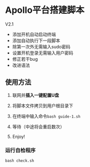 # Apollo平台搭建脚本
V2.1

- 添加开机自动启动终端
- 添加自动执行下一段脚本
- 除第一次外无需输入sudo密码
- 设置开机登录无需输入用户密码
- 修正若干bug
- 改进语法

## 使用方法

1. 联网并**插入一键配置U盘**

2. 将脚本文件拷贝到用户根目录下

3. 在终端中输入命令`bash guide-1.sh`

4. 等待（中途将会重启数次）

5. Enjoy!

### 运行自检程序

```
bash check.sh
```

